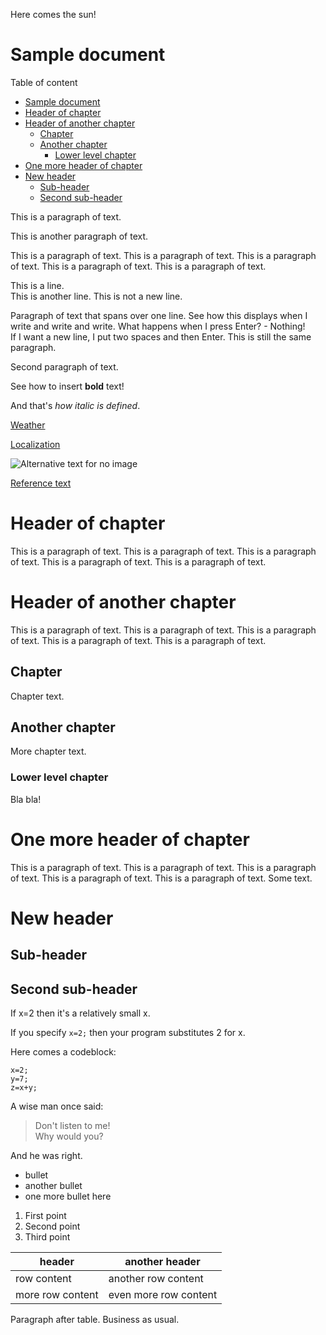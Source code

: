<!-- Example for normal text -->
Here comes the sun!
<!-- Example for title -->

Sample document
===============

<!-- Here comes the TOC -->
Table of content

- [Sample document](#sample-document)
- [Header of chapter](#header-of-chapter)
- [Header of another chapter](#header-of-another-chapter)
  - [Chapter](#chapter)
  - [Another chapter](#another-chapter)
    - [Lower level chapter](#lower-level-chapter)
- [One more header of chapter](#one-more-header-of-chapter)
- [New header](#new-header)
  - [Sub-header](#sub-header)
  - [Second sub-header](#second-sub-header)

<!-- Example of paragraph of text -->
This is a paragraph of text.

This is another paragraph of text.

This is a paragraph of text. This is a paragraph of text. This is a paragraph of text. This is a paragraph of text. This is a paragraph of text.

This is a line.  
This is another line.
This is not a new line.

<!-- Example of another paragraph -->
Paragraph of text that spans over one line. See how this displays when I write and write and write.
What happens when I press Enter? - Nothing!  
If I want a new line, I put two spaces and then Enter. This is still the same paragraph.

Second paragraph of text.

<!-- Example for Bold -->
See how to insert **bold** text!

<!-- Example for Italic  -->
And that's *how italic is defined*.

<!-- Example for Links -->
[Weather](http://meteo.pl)

[Localization](https://localization.pl)

<!-- Example for Images -->
![Alternative text for no image](./imagez/inglisz.jpg)

<!-- Example for linking to another file-->
[Reference text](Reference.md)


<!-- Example for Headers -->
# Header of chapter
This is a paragraph of text. This is a paragraph of text. This is a paragraph of text. This is a paragraph of text. This is a paragraph of text.
# Header of another chapter
This is a paragraph of text. This is a paragraph of text. This is a paragraph of text. This is a paragraph of text. This is a paragraph of text.
## Chapter
Chapter text.
## Another chapter
More chapter text.
### Lower level chapter
Bla bla!
# One more header of chapter
This is a paragraph of text. This is a paragraph of text. This is a paragraph of text. This is a paragraph of text. This is a paragraph of text.
Some text.
# New header
## Sub-header
## Second sub-header

<!-- Just text with equation -->
If x=2 then it's a relatively small x.
<!-- Example for inline code -->
If you specify `x=2;` then your program substitutes 2 for x.
<!-- A block of code -->
Here comes a codeblock:
```
x=2;
y=7;
z=x+y;
```


<!-- Example for Quote -->
A wise man once said: 
>Don't listen to me!  
>Why would you?  

And he was right.

<!-- Example for Bullet List -->
* bullet 
* another bullet
* one more bullet here

<!-- Example for Numbered List -->
1. First point
2. Second point
3. Third point

<!-- Example for Tables -->

| header           | another header        |
| ---------------- | --------------------- |
| row content      | another row content   |
| more row content | even more row content |

Paragraph after table. Business as usual.


